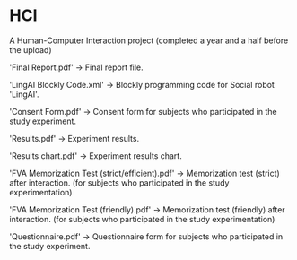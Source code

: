 # HCI
A Human-Computer Interaction project (completed a year and a half before the upload)

'Final Report.pdf' 
	-> Final report file.

'LingAI Blockly Code.xml' 
	-> Blockly programming code for Social robot 'LingAI'.

'Consent Form.pdf' 
	-> Consent form for subjects who participated in the study experiment.

'Results.pdf' 
	-> Experiment results.

'Results chart.pdf' 
	-> Experiment results chart.

'FVA Memorization Test (strict/efficient).pdf' 
	-> Memorization test (strict) after interaction. (for subjects who participated in the study experimentation)

'FVA Memorization Test (friendly).pdf' 
	-> Memorization test (friendly) after interaction. (for subjects who participated in the study experimentation)

'Questionnaire.pdf' 
	-> Questionnaire form for subjects who participated in the study experiment.
